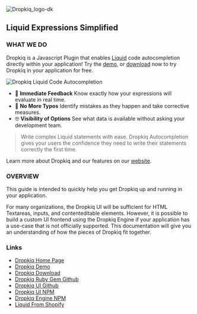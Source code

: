 ![Dropkiq_logo-dk](https://user-images.githubusercontent.com/69064/68704782-dd868e80-055a-11ea-952c-78bd9e9344d6.png)

## Liquid Expressions Simplified

### WHAT WE DO

Dropkiq is a Javascript Plugin that enables [Liquid](https://shopify.github.io/liquid/) code autocompletion directly within your application! Try the [demo](https://app.dropkiq.com/demo), or [download](https://app.dropkiq.com/download) now to try Dropkiq in your application for free.

![Dropkiq Liquid Code Autocompletion](https://uploads-ssl.webflow.com/5dc02bba4f3e353af50977b1/5e2b3c6fa9923d29d53926d2_hero.png)

* 🧐 **Immediate Feedback** Know exactly how your expressions will evaluate in real time.
* 🤬 **No More Typos** Identify mistakes as they happen and take corrective measures.
* 🤓 **Visibility of Options** See what data is available without asking your development team.

> Write complex Liquid statements with ease. Dropkiq Autocompletion gives your users the confidence they need to write their statements correctly the first time.

Learn more about Dropkiq and our features on our [website](https://www.dropkiq.com/).

### OVERVIEW

This guide is intended to quickly help you get Dropkiq up and running in your application.

For many organizations, the Dropkiq UI will be sufficient for HTML Textareas, inputs, and contenteditable elements. However, it is possible to build a custom UI frontend using the Dropkiq Engine if your application has a use-case that is not officially supported. This documentation will give you an understanding of how the pieces of Dropkiq fit together.

### Links

* [Dropkiq Home Page](https://www.dropkiq.com/)
* [Dropkiq Demo](https://app.dropkiq.com/demo)
* [Dropkiq Download](https://app.dropkiq.com/download)
* [Dropkiq Ruby Gem Github](https://github.com/akdarrah/dropkiq-gem)
* [Dropkiq UI Github](https://github.com/akdarrah/dropkiq-ui)
* [Dropkiq UI NPM](https://www.npmjs.com/package/dropkiq-ui)
* [Dropkiq Engine NPM](https://www.npmjs.com/package/dropkiq)
* [Liquid From Shopify](https://shopify.github.io/liquid/)
